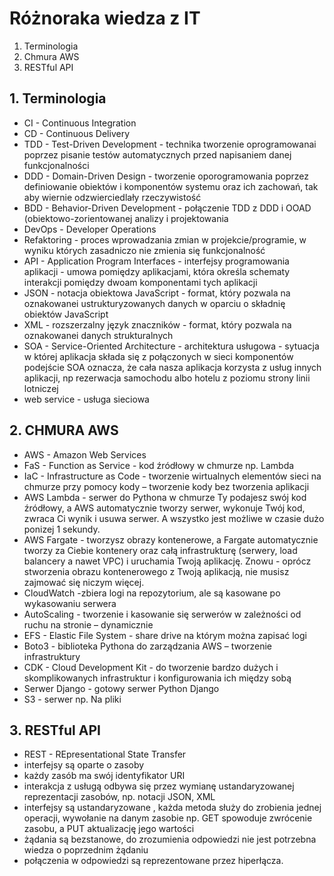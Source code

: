 # Różnoraka wiedza z IT
1. Terminologia
2. Chmura AWS
3. RESTful API

## 1. Terminologia
- CI -	Continuous Integration
- CD -	Continuous Delivery
- TDD	- Test-Driven Development -	technika tworzenie oprogramowanai poprzez pisanie testów automatycznych przed napisaniem danej funkcjonalności
- DDD	- Domain-Driven Design - tworzenie oporogramowania poprzez definiowanie obiektów i komponentów systemu oraz ich zachowań, tak aby wiernie odzwierciedlały rzeczywistość
- BDD	- Behavior-Driven Development	- połączenie TDD z DDD i OOAD (obiektowo-zorientowanej analizy  i projektowania
- DevOps - Developer Operations
- Refaktoring	- proces wprowadzania zmian w projekcie/programie, w wyniku których zasadniczo nie zmienia się funkcjonalność
- API	- Application Program Interfaces - interfejsy programowania aplikacji	- umowa pomiędzy aplikacjami, która określa schematy interakcji pomiędzy dwoam komponentami tych aplikacji
- JSON - notacja obiektowa JavaScript	- format, który pozwala na oznakowanei ustrukturyzowanych danych w oparciu o składnię  obiektów JavaScript
- XML - rozszerzalny język znaczników	- format, który pozwala na oznakowanei danych strukturalnych
- SOA	- Service-Oriented Architecture	- architektura usługowa - sytuacja w której aplikacja składa się z połączonych w sieci komponentów	podejście SOA oznacza, że cała nasza aplikacja korzysta z usług innych aplikacji, np rezerwacja samochodu albo hotelu z poziomu strony linii lotniczej	
- web service - usługa sieciowa	

## 2. CHMURA AWS
- AWS	- Amazon Web Services
- FaS	- Function as Service -	kod źródłowy w chmurze np. Lambda
- IaC -	Infrastructure as Code - tworzenie wirtualnych elementów sieci na chmurze przy pomocy kody – tworzenie kody bez tworzenia aplikacji
- AWS Lambda - serwer do Pythona w chmurze	Ty podajesz swój kod źródłowy, a AWS automatycznie tworzy serwer, wykonuje Twój kod, zwraca Ci wynik i usuwa serwer. A wszystko jest możliwe w czasie dużo ponizej 1 sekundy.
- AWS Fargate -	tworzysz obrazy kontenerowe, a Fargate automatycznie tworzy za Ciebie kontenery oraz całą infrastrukturę (serwery, load balancery a nawet VPC) i uruchamia Twoją aplikację. Znowu - oprócz stworzenia obrazu kontenerowego z Twoją aplikacją, nie musisz zajmować się niczym więcej.	
- CloudWatch -zbiera logi na repozytorium, ale są kasowane po wykasowaniu serwera
- AutoScaling	- tworzenie i kasowanie się serwerów w zależności od ruchu na stronie – dynamicznie
- EFS - Elastic File System -	share drive na którym można zapisać logi
- Boto3 - biblioteka Pythona do zarządzania AWS – tworzenie infrastruktury
- CDK	- Cloud Development Kit - do tworzenie bardzo dużych i skomplikowanych infrastruktur i konfigurowania ich między sobą
- Serwer Django -	gotowy serwer Python Django
- S3 - serwer np. Na pliki

## 3. RESTful API
- REST - REpresentational State Transfer
- interfejsy są oparte o zasoby
- każdy zasób ma swój identyfikator URI
- interakcja z usługą odbywa się przez wymianę ustandaryzowanej reprezentacji zasobów, np. notacji JSON, XML
- interfejsy są ustandaryzowane , każda metoda służy do zrobienia jednej operacji, wywołanie na danym zasobie np. GET spowoduje zwrócenie zasobu, a PUT aktualizację jego wartości
- żądania są bezstanowe, do zrozumienia odpowiedzi nie jest potrzebna wiedza o poprzednim żądaniu
- połączenia w odpowiedzi są reprezentowane przez hiperłącza.
